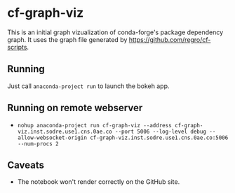 # cf-graph-viz
This is an initial graph vizualization of conda-forge's package dependency graph.
It uses the graph file generated by https://github.com/regro/cf-scripts.

## Running
Just call `anaconda-project run` to launch the bokeh app.

## Running on remote webserver

  - `nohup anaconda-project run cf-graph-viz --address cf-graph-viz.inst.sodre.use1.cns.0ae.co --port 5006 --log-level debug --allow-websocket-origin cf-graph-viz.inst.sodre.use1.cns.0ae.co:5006 --num-procs 2`

## Caveats
  - The notebook won't render correctly on the GitHub site.
